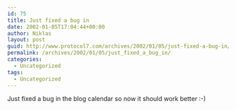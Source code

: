 ```yaml
---
id: 75
title: Just fixed a bug in
date: 2002-01-05T17:04:44+00:00
author: Niklas
layout: post
guid: http://www.protocol7.com/archives/2002/01/05/just-fixed-a-bug-in/
permalink: /archives/2002/01/05/just_fixed_a_bug_in/
categories:
  - Uncategorized
tags:
  - Uncategorized
---
```

<div class='microid-3e72cd7bef74babe9b545ab54aa6144451256a72'>
  <p>
    Just fixed a bug in the blog calendar so now it should work better :-)
  </p>
</div>